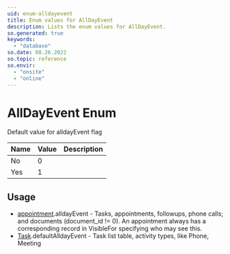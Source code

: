 ```yaml
---
uid: enum-alldayevent
title: Enum values for AllDayEvent
description: Lists the enum values for AllDayEvent.
so.generated: true
keywords:
  - "database"
so.date: 08.26.2022
so.topic: reference
so.envir:
  - "onsite"
  - "online"
---
```


# AllDayEvent Enum

Default value for alldayEvent flag

| Name | Value | Description |
|------|-------|-------------|
|No|0||
|Yes|1||

## Usage

* [appointment](../appointment.md).alldayEvent - Tasks, appointments, followups, phone calls; and documents (document_id != 0). An appointment always has a corresponding record in VisibleFor specifying who may see this. 
* [Task](../task.md).defaultAlldayEvent - Task list table, activity types, like Phone, Meeting
